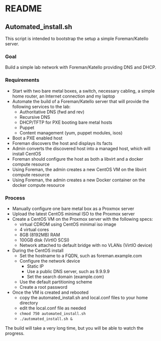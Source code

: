 # README

## Automated_install.sh
This script is intended to bootstrap the setup a simple Foreman/Katello server.

### Goal
Build a simple lab network with Foreman/Katello providing DNS and DHCP.

### Requirements
* Start with two bare metal boxes, a switch, necessary cabling, a simple home router, an Internet connection and my laptop
* Automate the build of a Foreman/Katello server that will provide the following services to the lab:
  * Authoritative DNS (fwd and rev)
  * Recursive DNS
  * DHCP/TFTP for PXE booting bare metal hosts
  * Puppet
  * Content management (yum, puppet modules, isos)
* Boot a PXE enabled host
* Foreman discovers the host and displays its facts
* Admin converts the discovered host into a managed host, which will install CentOS
* Foreman should configure the host as both a libvirt and a docker compute resource
* Using Foreman, the admin creates a new CentOS VM on the libvirt compute resource
* Using Foreman, the admin creates a new Docker container on the docker compute resource

### Process
* Manually configure one bare metal box as a Proxmox server
* Upload the latest CentOS minimal ISO to the Proxmox server
* Create a CentOS VM on the Proxmox server with the following specs:
  * virtual CDROM using CentOS minimal iso image
  * 4 virtual cores
  * 8GB (8192MB) RAM
  * 100GB disk (VirtIO SCSI)
  * Network attached to default bridge with no VLANs (VirtIO device)
* During the CentOS install
  * Set the hostname to a FQDN, such as foreman.example.com
  * Configure the network device
    * Static IP
    * Use a public DNS server, such as 9.9.9.9
    * Set the search domain (example.com)
  * Use the default partitioning scheme
  * Create a root password
* Once the VM is created and rebooted
  * copy the automated_install.sh and local.conf files to your home directory
  * edit the local.conf file as needed
  * `chmod 750 automated_install.sh`
  * `./automated_install.sh &`


The build will take a very long time, but you will be able to watch the progress.
